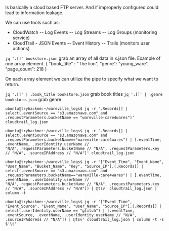 Is basically a cloud based FTP server.
And if improperly configured could lead to information leakage.

We can use tools such as:
- CloudWatch -- Log Events -- Log Streams -- Log Groups (monitoring service)
- CloudTrail - JSON Events -- Event History -- Trails (monitors user actions)

`jq '.[]' bookstore.json` grab an array of all data in x.json file.
Example of one array element.
{
"book_title" : "The lion",
"genre": "young_ware",
"page_count": 218
}

On each array element we can utilize the pipe to specify what we want to return.

`jq '.[]' | .book_title bookstore.json` grab book titles
`jq '.[]' | .genre bookstore.json` grab genre 



```shell
ubuntu@tryhackme:~/wareville_logs$ jq -r '.Records[] | select(.eventSource == "s3.amazonaws.com" and .requestParameters.bucketName == "wareville-care4wares")' cloudtrail_log.json 
```

```shell
ubuntu@tryhackme:~/wareville_logs$ jq -r '.Records[] | select(.eventSource == "s3.amazonaws.com" and .requestParameters.bucketName=="wareville-care4wares") | [.eventTime, .eventName, .userIdentity.userName // "N/A",.requestParameters.bucketName // "N/A", .requestParameters.key // "N/A", .sourceIPAddress // "N/A"]' cloudtrail_log.json
```

```shell
ubuntu@tryhackme:~/wareville_logs$ jq -r '["Event_Time", "Event_Name", "User_Name", "Bucket_Name", "Key", "Source_IP"],(.Records[] | select(.eventSource == "s3.amazonaws.com" and .requestParameters.bucketName=="wareville-care4wares") | [.eventTime, .eventName, .userIdentity.userName // "N/A",.requestParameters.bucketName // "N/A", .requestParameters.key // "N/A", .sourceIPAddress // "N/A"]) | @tsv' cloudtrail_log.json | column -t
```

```shell
ubuntu@tryhackme:~/wareville_logs$ jq -r '["Event_Time", "Event_Source", "Event_Name", "User_Name", "Source_IP"],(.Records[] | select(.userIdentity.userName == "glitch") | [.eventTime, .eventSource, .eventName, .userIdentity.userName // "N/A", .sourceIPAddress // "N/A"]) | @tsv' cloudtrail_log.json | column -t -s $'\t'
```

